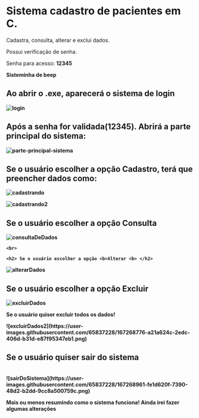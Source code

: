 <h1> Sistema cadastro de pacientes em C.</h1>
<p>Cadastra, consulta, alterar e exclui dados.</p>

  
<p> Possui verificação de senha.</p
<p>Senha para acesso: <b>12345<b></p>
<p> Sisteminha de beep </p>
  
  
  
<h2> Ao abrir o .exe, aparecerá o sistema de login </h2>
  
![login](https://user-images.githubusercontent.com/65837228/167268580-60ee5815-ea44-453c-bb6b-a403d2b4d94a.png)
 <br>

 <h2> Após a senha for validada(12345). Abrirá a parte principal do sistema: </h2>
  
![parte-principal-sistema](https://user-images.githubusercontent.com/65837228/167268601-4a1975dc-6cb2-40de-a22d-5e493c0bf6c1.png)
 <br>
  
  <h2> Se o usuário escolher a opção <b>Cadastro<b>, terá que preencher dados como: </h2>

 ![cadastrando](https://user-images.githubusercontent.com/65837228/167268664-5467fe43-fef0-4e0e-a681-85841198babf.png)
 <br>
    
 ![cadastrando2](https://user-images.githubusercontent.com/65837228/167268670-ed61bc59-2b0e-4f67-b29f-1dfb5252a7b4.png)
 <br>
  
   <h2> Se o usuário escolher a opção <b>Consulta<b> </h2>
      
   ![consultaDeDados](https://user-images.githubusercontent.com/65837228/167268716-3c0169a4-f8a8-46f6-80b7-454658f2e320.png)
     
    <br>
     
    <h2> Se o usuário escolher a opção <b>Alterar <b> </h2>
       
   ![alterarDados](https://user-images.githubusercontent.com/65837228/167268762-48404fcf-4e9a-46f1-a9bf-a67af8d2db52.png)
   <br>
   
   <h2> Se o usuário escolher a opção <b>Excluir <b> </h2>
      
   ![excluirDados](https://user-images.githubusercontent.com/65837228/167268774-179700c6-fd48-4f22-b5b0-7cb34ea8f4f9.png)
   <br> 
   <p> Se o usuário quiser excluir todos os dados! </p>
   ![excluirDados2](https://user-images.githubusercontent.com/65837228/167268776-a21a624c-2edc-406d-b31d-e87f95347eb1.png)
    <br>
     
   <h2> Se o usuário quiser <b>sair<b> do sistema </h2>
   <br>
   ![sairDoSistema](https://user-images.githubusercontent.com/65837228/167268961-fe1d620f-7390-48d2-b2dd-9cc8a500759c.png)
   <br>
   <p> Mais ou menos resumindo como o sistema funciona! Ainda irei fazer algumas alterações</p>

     

     
   

     
    

      
      

